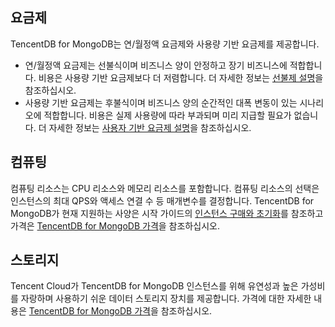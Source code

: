 ## 요금제 ##
TencentDB for MongoDB는 연/월정액 요금제와 사용량 기반 요금제를 제공합니다.
- 연/월정액 요금제는 선불식이며 비즈니스 양이 안정하고 장기 비즈니스에 적합합니다. 비용은 사용량 기반 요금제보다 더 저렴합니다. 더 자세한 정보는 [선불제 설명](https://cloud.tencent.com/document/product/555/9618)을 참조하십시오.
- 사용량 기반 요금제는 후불식이며 비즈니스 양의 순간적인 대폭 변동이 있는 시나리오에 적합합니다. 비용은 실제 사용량에 따라 부과되며 미리 지급할 필요가 없습니다. 더 자세한 정보는 [사용자 기반 요금제 설명](https://cloud.tencent.com/document/product/555/9617)을 참조하십시오.

## 컴퓨팅 ##
컴퓨팅 리소스는 CPU 리소스와 메모리 리소스를 포함합니다. 컴퓨팅 리소스의 선택은 인스턴스의 최대 QPS와 액세스 연결 수 등 매개변수를 결정합니다. TencentDB for MongoDB가 현재 지원하는 사양은 시작 가이드의 [인스턴스 구매와 초기화](https://cloud.tencent.com/)를 참조하고 가격은 [TencentDB for MongoDB 가격](https://cloud.tencent.com/product/mongodb/pricing)을 참조하십시오.
## 스토리지 ##
Tencent Cloud가 TencentDB for MongoDB 인스턴스를 위해 유연성과 높은 가성비를 자랑하며 사용하기 쉬운 데이터 스토리지 장치를 제공합니다. 가격에 대한 자세한 내용은 [TencentDB for MongoDB 가격](https://cloud.tencent.com/product/mongodb/pricing)을 참조하십시오.

